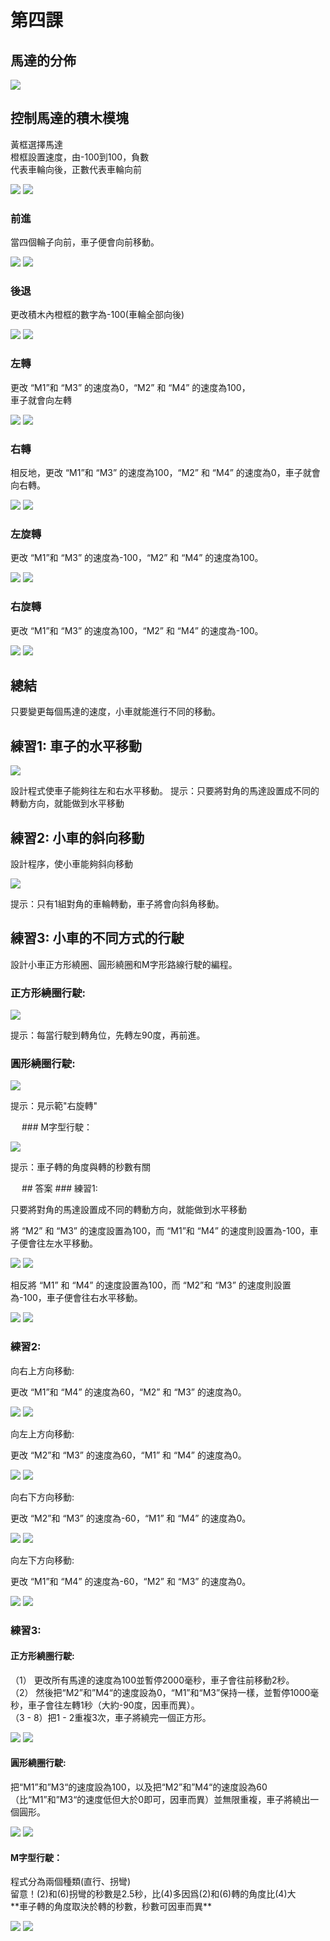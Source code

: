 # 第四課

## 馬達的分佈

![](pic/3/3_11.png)
## 控制馬達的積木模塊
<P>
黃框選擇馬達<BR>
橙框設置速度，由-100到100，負數<BR>
代表車輪向後，正數代表車輪向前<BR>
<P>

![](pic/3/3_12.png)
![](pic/3/3_13.png)

### 前進
<P>
當四個輪子向前，車子便會向前移動。
<P>

![](pic/3/3_14.png)
![](pic/3/3_15.png)
 
### 後退
<P>
更改積木內橙框的數字為-100(車輪全部向後)
<P>

![](pic/3/3_16.png)
![](pic/3/3_17.png)

### 左轉
<P>
更改 “M1”和 “M3” 的速度為0，“M2” 和 “M4” 的速度為100，<BR>
車子就會向左轉<BR>
<P>

![](pic/3/3_18.png)
![](pic/3/3_19.png)

### 右轉
<P>
相反地，更改 “M1”和 “M3” 的速度為100，“M2” 和 “M4” 的速度為0，車子就會向右轉。
<P>

![](pic/3/3_20.png)
![](pic/3/3_21.png)
 
### 左旋轉
<P>
更改 “M1”和 “M3” 的速度為-100，“M2” 和 “M4” 的速度為100。
<P>

![](pic/3/3_22.png)
![](pic/3/3_23.png)

### 右旋轉
<P>
更改 “M1”和 “M3” 的速度為100，“M2” 和 “M4” 的速度為-100。
<P>

![](pic/3/3_24.png)
![](pic/3/3_25.png)

## 總結
<P>
只要變更每個馬達的速度，小車就能進行不同的移動。
<P>

## 練習1: 車子的水平移動

![](pic/3/3_26.png)
<P>
設計程式使車子能夠往左和右水平移動。
提示：只要將對角的馬達設置成不同的轉動方向，就能做到水平移動
<P>

## 練習2: 小車的斜向移動
<P>
設計程序，使小車能夠斜向移動
<P>

![](pic/3/3_27.png)
<P>
提示：只有1組對角的車輪轉動，車子將會向斜角移動。 
<P>

## 練習3: 小車的不同方式的行駛
<P>
設計小車正方形繞圈、圓形繞圈和M字形路線行駛的編程。
<P>

### 正方形繞圈行駛:

![](pic/3/3_28.png)
<P>
提示：每當行駛到轉角位，先轉左90度，再前進。
<P>

### 圓形繞圈行駛:

![](pic/3/3_29.png)
<P>
提示：見示範"右旋轉"
<P>
 
### M字型行駛： 

![](pic/3/3_30.png)
<P>
提示：車子轉的角度與轉的秒數有關
<P>
 
## 答案
### 練習1:
<P>
只要將對角的馬達設置成不同的轉動方向，就能做到水平移動
<P>
<P>
將 “M2” 和 “M3” 的速度設置為100，而 “M1”和 “M4” 的速度則設置為-100，車子便會往左水平移動。
<P>

![](pic/3/3_31.png)
![](pic/3/3_32.png)
<P>   
相反將 “M1” 和 “M4” 的速度設置為100，而 “M2”和 “M3” 的速度則設置為-100，車子便會往右水平移動。
<P>

![](pic/3/3_33.png)
![](pic/3/3_34.png)
 
### 練習2:
<P>
向右上方向移動:
<P>
<P>
更改 “M1”和 “M4” 的速度為60，“M2” 和 “M3” 的速度為0。
<P>

![](pic/3/3_35.png)
![](pic/3/3_36.png)
<P>	
向左上方向移動:
<P>
<P>
更改 “M2”和 “M3” 的速度為60，“M1” 和 “M4” 的速度為0。
<P>

![](pic/3/3_37.png)
![](pic/3/3_38.png)
<P>
向右下方向移動:
<P>
<P>
更改 “M2”和 “M3” 的速度為-60，“M1” 和 “M4” 的速度為0。
<P>

![](pic/3/3_39.png)
![](pic/3/3_40.png)
<P>
向左下方向移動:
<P>
<P>
更改 “M1”和 “M4” 的速度為-60，“M2” 和 “M3” 的速度為0。
<P>

![](pic/3/3_41.png)
![](pic/3/3_42.png)
 
### 練習3:
#### 正方形繞圈行駛:
<P>
（1） 更改所有馬達的速度為100並暫停2000毫秒，車子會往前移動2秒。<BR>
（2） 然後把“M2”和”M4“的速度設為0，“M1”和“M3”保持一樣，並暫停1000毫秒，車子會往左轉1秒（大約-90度，因車而異）。<BR>
（3 - 8）把1 - 2重複3次，車子將繞完一個正方形。<BR>
<P>

![](pic/3/3_43.png)
![](pic/3/3_44.png)
 
#### 圓形繞圈行駛:
<P>
把“M1”和”M3“的速度設為100，以及把“M2”和”M4“的速度設為60（比“M1”和”M3“的速度低但大於0即可，因車而異）並無限重複，車子將繞出一個圓形。
<P>

![](pic/3/3_45.png)
![](pic/3/3_46.png)
   
#### M字型行駛：
<P>
程式分為兩個種類(直行、拐彎)<BR>
留意！(2)和(6)拐彎的秒數是2.5秒，比(4)多因爲(2)和(6)轉的角度比(4)大<BR>
**車子轉的角度取決於轉的秒數，秒數可因車而異**<BR>
<P>

![](pic/3/3_47.png)
![](pic/3/3_48.png)
